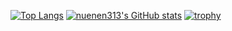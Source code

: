 [![Top Langs](https://github-readme-stats.vercel.app/api/top-langs/?username=nuenen313&layout=donut-vertical&theme=apprentice)](https://github.com/anuraghazra/github-readme-stats)
[![nuenen313's GitHub stats](https://github-readme-stats.vercel.app/api?username=nuenen313&hide_rank=false&show_icons=true&theme=apprentice)](https://github.com/anuraghazra/github-readme-stats)
[![trophy](https://github-profile-trophy.vercel.app/?username=nuenen313&theme=apprentice&title=-Followers,-Issues,-Reviews)](https://github.com/ryo-ma/github-profile-trophy)
